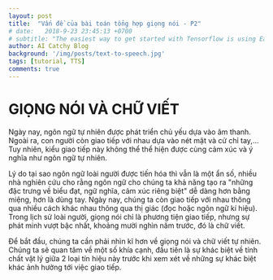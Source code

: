 ```yaml
---
layout: post
title:  "Vấn đề của bài toán tổng hợp giọng nói - P2"
# date:   2018-9-23 23:45:13 +0700
# subtitle: "The easiest way to get started with Tensorflow is using Eager Execution..."
author: AI Catchy Blog
background: '/img/posts/text-to-speech.jpg'
tags: [tutorial, TTS]
comments: true
---
```


# GIỌNG NÓI VÀ CHỮ VIẾT

Ngày nay, ngôn ngữ tự nhiên được phát triển chủ yếu dựa vào âm thanh. Ngoài ra, con người còn giao tiếp với nhau dựa vào nét mặt và cử chỉ tay,... Tuy nhiên, kiểu giao tiếp này không thể thể hiện được cùng cảm xúc và ý nghĩa như ngôn ngữ tự nhiên.

Lý do tại sao ngôn ngữ loài người được tiến hóa thì vẫn là một ẩn số, nhiều nhà nghiên cứu cho rằng ngôn ngữ cho chúng ta khả năng tạo ra "những đặc trưng về biểu đạt, ngữ nghĩa, cảm xúc riêng biệt" dễ dàng hơn bằng miệng, hơn là dùng tay. Ngày nay, chúng ta còn giao tiếp với nhau thông qua nhiều cách khác nhau thông qua thị giác (đọc hoặc ngôn ngữ kí hiệu). Trong lịch sử loài người, giọng nói chỉ là phương tiện giao tiếp, nhưng sự phát minh vượt bậc nhất, khoảng mười nghìn năm trước, đó là chữ viết.

Để bắt đầu, chúng ta cần phải nhìn kĩ hơn về giọng nói và chữ viết tự nhiên. Chúng ta sẽ quan tâm về một số khía cạnh, đầu tiên là sự khác biệt về tính chất vật lý giữa 2 loại tín hiệu này trước khi xem xét về những sự khác biệt khác ảnh hưởng tới việc giao tiếp.